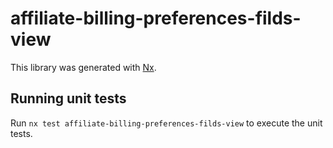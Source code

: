 # affiliate-billing-preferences-filds-view

This library was generated with [Nx](https://nx.dev).

## Running unit tests

Run `nx test affiliate-billing-preferences-filds-view` to execute the unit tests.
